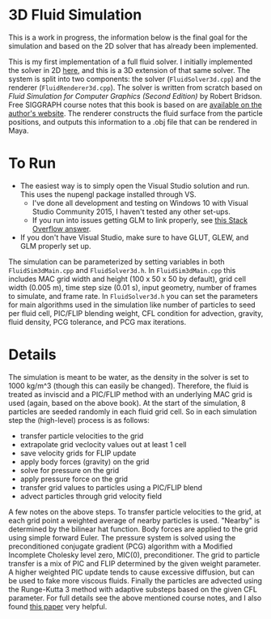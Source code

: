 # 3D Fluid Simulation

This is a work in progress, the information below is the final goal for the simulation and based on the 2D solver that has already been implemented. 

This is my first implementation of a full fluid solver. I initially implemented the solver in 2D [here](https://github.com/davrempe/2d-fluid-sim), and this is a 3D extension of that same solver. The system is split into two components: the solver (`FluidSolver3d.cpp`) and the renderer (`FluidRenderer3d.cpp`). The solver is written from scratch based on <i>Fluid Simulation for Computer Graphics (Second Edition)</i> by Robert Bridson. Free SIGGRAPH course notes that this book is based on are [available on the author's website](https://www.cs.ubc.ca/~rbridson/fluidsimulation/fluids_notes.pdf). The renderer constructs the fluid surface from the particle positions, and outputs this information to a .obj file that can be rendered in Maya. 

# To Run
* The easiest way is to simply open the Visual Studio solution and run. This uses the nupengl package installed through VS.  
    * I've done all development and testing on Windows 10 with Visual Studio Community 2015, I haven't tested any other set-ups.
    * If you run into issues getting GLM to link properly, see [this Stack Overflow answer](http://stackoverflow.com/a/17912620). 
* If you don't have Visual Studio, make sure to have GLUT, GLEW, and GLM properly set up.

The simulation can be parameterized by setting variables in both `FluidSim3dMain.cpp` and `FluidSolver3d.h`. In `FluidSim3dMain.cpp` this includes MAC grid width and height (100 x 50 x 50 by default), grid cell width (0.005 m), time step size (0.01 s), input geometry, number of frames to simulate, and frame rate. In `FluidSolver3d.h` you can set the parameters for main algorithms used in the simulation like number of particles to seed per fluid cell, PIC/FLIP blending weight, CFL condition for advection, gravity, fluid density, PCG tolerance, and PCG max iterations. 

# Details
The simulation is meant to be water, as the density in the solver is set to 1000 kg/m^3 (though this can easily be changed). Therefore, the fluid is treated as inviscid and a PIC/FLIP method with an underlying MAC grid is used (again, based on the above book). At the start of the simulation, 8 particles are seeded randomly in each fluid grid cell. So in each simulation step the (high-level) process is as follows:
* transfer particle velocities to the grid
* extrapolate grid veclocity values out at least 1 cell
* save velocity grids for FLIP update
* apply body forces (gravity) on the grid
* solve for pressure on the grid
* apply pressure force on the grid
* transfer grid values to particles using a PIC/FLIP blend
* advect particles through grid velocity field

A few notes on the above steps. To transfer particle velocities to the grid, at each grid point a weighted average of nearby particles is used. "Nearby" is determined by the bilinear hat function. Body forces are applied to the grid using simple forward Euler. The pressure system is solved using the preconditioned conjugate gradient (PCG) algorithm with a Modified Incomplete Cholesky level zero, MIC(0), preconditioner. The grid to particle transfer is a mix of PIC and FLIP determined by the given weight parameter. A higher weighted PIC update tends to cause excessive diffusion, but can be used to fake more viscous fluids. Finally the particles are advected using the Runge-Kutta 3 method with adaptive substeps based on the given CFL parameter. For full details see the above mentioned course notes, and I also found [this paper](https://www.cs.ubc.ca/~rbridson/docs/zhu-siggraph05-sandfluid.pdf) very helpful. 

